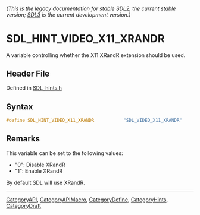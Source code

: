 ###### (This is the legacy documentation for stable SDL2, the current stable version; [SDL3](https://wiki.libsdl.org/SDL3/) is the current development version.)
# SDL_HINT_VIDEO_X11_XRANDR

A variable controlling whether the X11 XRandR extension should be used.

## Header File

Defined in [SDL_hints.h](https://github.com/libsdl-org/SDL/blob/SDL2/include/SDL_hints.h)

## Syntax

```c
#define SDL_HINT_VIDEO_X11_XRANDR           "SDL_VIDEO_X11_XRANDR"
```

## Remarks

This variable can be set to the following values:

- "0": Disable XRandR
- "1": Enable XRandR

By default SDL will use XRandR.

----
[CategoryAPI](CategoryAPI), [CategoryAPIMacro](CategoryAPIMacro), [CategoryDefine](CategoryDefine), [CategoryHints](CategoryHints), [CategoryDraft](CategoryDraft)
<!-- #See the Style Guide for instructions on editing the footer. -->


